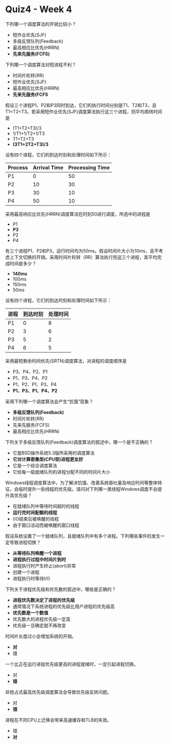 Quiz4 - Week 4
========================================================
下列哪一个调度算法的开销比较小？
* 短作业优先(SJF)
* 多级反馈队列(Feedback)
* 最高相应比优先(HRRN)
* **先来先服务(FCFS)**


下列哪一个调度算法对短进程不利？
* 时间片轮转(RR)
* 短作业优先(SJF)
* 最高相应比优先(HRRN)
* **先来先服务(FCFS**


假设三个进程P1、P2和P3同时到达，它们的执行时间分别是T1、T2和T3，且T1<T2<T3。若采用短作业优先(SJF)调度算法执行这三个进程，则平均周转时间是
* (T1+T2+T3)/3
* 1/T1+1/T2+1/T3
* T1+T2+T3
* **(3T1+2T2+T3)/3**


设有四个进程，它们的到达时刻和处理时间如下所示：

|Process|Arrival Time | Processing Time |
| ----- | ----------- | --------------- |
|P1     |  0          | 50              |
|P2     |  10         | 30              |
|P3     |  30         | 10              |
|P4     |  50         | 10              |
采用最高响应比优先(HRRN)调度算法在时刻50进行调度，所选中的进程是
* P1
* **P3**
* P2
* P4



有三个进程P1、P2和P3，运行时间均为50ms。假设时间片大小为10ms，且不考虑上下文切换的开销。采用时间片轮转（RR）算法执行完这三个进程，其平均完成时间是多少？
* **140ms**
* 100ms
* 150ms
* 50ms


设有四个进程，它们的到达时刻和处理时间如下所示：

|进程| 到达时刻| 处理时间|
| -- | ------ | ------ |
|P1  |    0   |      8 |
|P2  |    3   |      6 |
|P3  |    5   |      2 |
|P4  |    6   |      5 |

采用最短剩余时间优先(SRTN)调度算法，对进程的调度顺序是
* P3、P4、P2、P1
* P1、P3、P4、P2
* P1、P2、P1、P3、P4
* **P1、P3、P1、P4、P2**


采用下列哪一个调度算法会产生“饥饿”现象？
- **多级反馈队列(Feedback)**
- 时间片轮转(RR)
- 先来先服务(FCFS)
- 最高相应比优先(HRRN)


下列关于多级反馈队列(Feedback)调度算法的叙述中，哪一个是不正确的？
- 它是BSD操作系统5.3版所采用的调度算法
- **它对计算密集型(CPU型)进程更友好**
- 它是一个综合调度算法
- 它给每一级就绪队列的进程分配不同的时间片大小


Windows线程调度算法中，为了解决饥饿、改善系统吞吐量及响应时间等整体特征，会临时提升一些线程的优先级。请问对下列哪一类线程Windows调度不会提升其优先级？
- 在就绪队列中等待时间超时的线程
- **运行完时间配额的线程**
- I/O结束后被唤醒的线程
- 由于窗口活动而被唤醒的窗口线程


假设系统设置了一个就绪队列，且就绪队列中有多个进程。下列哪些事件的发生一定导致进程切换？
- **从等待队列唤醒一个进程**
- **进程执行过程中时间片到时**
- 进程执行时产生终止(abort)异常
- 创建一个进程
- 进程执行时等待I/O


下列关于进程优先级和优先数的叙述中，哪些是正确的？
- **进程优先数决定了进程的优先级**
- 通常情况下系统进程的优先级比用户进程的优先级高
- **优先数是一个数值**
- 优先数大的进程优先级一定高
- 优先级一旦确定就不再改变


时间片长度过小会增加系统的开销。
- **对**
- 错

一个比正在运行进程优先级更高的进程就绪时，一定引起进程切换。
- 对
- **错**

非抢占式最高优先级调度算法会导致优先级反转问题。
- 对
- **错**


进程在不同CPU上迁移会带来高速缓存和TLB的失效。
- 错
- **对**